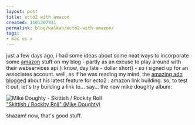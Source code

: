 ```yaml
---
layout: post
title: ecto2 with amazon
created: 1101307931
permalink: blog/walkah/ecto2-with-amazon/
tags:
- mac os x
---
```

<p>
just a few days ago, i had some ideas about some neat ways to incorporate some <a href="http://www.amazon.com/">amazon</a> stuff on my blog - partly as an excuse to play around with their webservices api (i know, day late - dollar short) - so i signed up for an associates account. well, as if he was reading my mind, the <a href="http://blog.kung-foo.tv/" title="Adriaan Tijsseling">amazing ado</a>  <a href="http://ecto.kung-foo.tv/archives/001207.php" title="ecto amazon support">blogged</a> about his latest feature for ecto2 : amazon link building. so, to test it out, let's try building a link to... say... the new mike doughty album:
</p><p>
<img src="http://images.amazon.com/images/P/B0006FO8SO.01._SCTHUMBZZZ_.jpg" alt="Mike Doughty - Skittish / Rockity Roll" />
<br /><a href="http://www.amazon.com/exec/obidos/tg/detail/-/B0006FO8SO/walkah-20">"Skittish / Rockity Roll" (Mike Doughty)</a>
</p><p>
shazam! now, that's good stuff.
</p>
